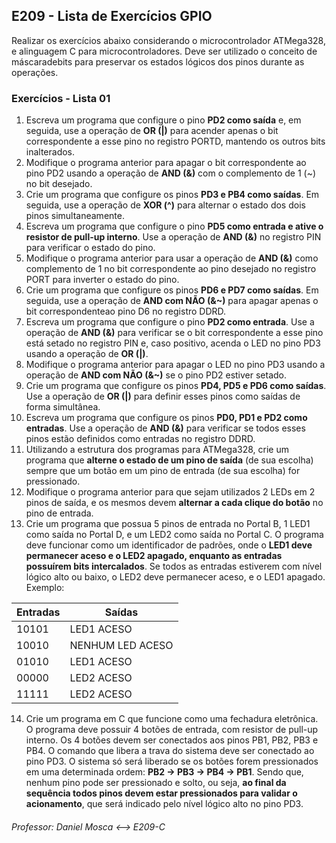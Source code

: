 ## E209 - Lista de Exercícios GPIO
Realizar os exercícios abaixo considerando o microcontrolador ATMega328, e alinguagem C para microcontroladores. Deve ser utilizado o conceito de máscaradebits para preservar os estados lógicos dos pinos durante as operações.

### Exercícios - Lista 01

1. Escreva um programa que configure o pino **PD2 como saída** e, em seguida, use a operação de **OR (|)** para acender apenas o bit correspondente a esse pino no registro PORTD, mantendo os outros bits inalterados.
2. Modifique o programa anterior para apagar o bit correspondente ao pino PD2 usando a operação de **AND (&)** com o complemento de 1 (~) no bit desejado.
3. Crie um programa que configure os pinos **PD3 e PB4 como saídas**. Em seguida, use a operação de **XOR (^)** para alternar o estado dos dois pinos simultaneamente.
4. Escreva um programa que configure o pino **PD5 como entrada e ative o resistor de pull-up interno**. Use a operação de **AND (&)** no registro PIN para verificar o estado do pino.
5. Modifique o programa anterior para usar a operação de **AND (&)** como complemento de 1 no bit correspondente ao pino desejado no registro PORT para inverter o estado do pino.
6. Crie um programa que configure os pinos **PD6 e PD7 como saídas**. Em seguida, use a operação de **AND com NÃO (&~)** para apagar apenas o bit correspondenteao pino D6 no registro DDRD.
7. Escreva um programa que configure o pino **PD2 como entrada**. Use a operação de **AND (&)** para verificar se o bit correspondente a esse pino está setado no registro PIN e, caso positivo, acenda o LED no pino PD3 usando a operação de **OR (|)**.
8. Modifique o programa anterior para apagar o LED no pino PD3 usando a operação de **AND com NÃO (&~)** se o pino PD2 estiver setado.
9. Crie um programa que configure os pinos **PD4, PD5 e PD6 como saídas**. Use a operação de **OR (|)** para definir esses pinos como saídas de forma simultânea.
10. Escreva um programa que configure os pinos **PD0, PD1 e PD2 como entradas**. Use a operação de **AND (&)** para verificar se todos esses pinos estão definidos como entradas no registro DDRD.
11. Utilizando a estrutura dos programas para ATMega328, crie um programa que **alterne o estado de um pino de saída** (de sua escolha) sempre que um botão em um pino de entrada (de sua escolha) for pressionado.
12. Modifique o programa anterior para que sejam utilizados 2 LEDs em 2 pinos de saída, e os mesmos devem **alternar a cada clique do botão** no pino de entrada.
13. Crie um programa que possua 5 pinos de entrada no Portal B, 1 LED1 como saída no Portal D, e um LED2 como saída no Portal C. O programa deve funcionar como um identificador de padrões, onde o **LED1 deve permanecer aceso e o LED2 apagado, enquanto as entradas possuírem bits intercalados**. Se todos as entradas estiverem com nível lógico alto ou baixo, o LED2 deve permanecer aceso, e o LED1 apagado. Exemplo:

| Entradas  | Saídas |
| ------------- | ------------- |
| 10101  | LED1 ACESO  |
| 10010  | NENHUM LED ACESO  |
| 01010  | LED1 ACESO  |
| 00000  | LED2 ACESO  |
| 11111  | LED2 ACESO  |

14. Crie um programa em C que funcione como uma fechadura eletrônica. O programa deve possuir 4 botões de entrada, com resistor de pull-up interno. Os 4 botões devem ser conectados aos pinos PB1, PB2, PB3 e PB4. O comando que libera a trava do sistema deve ser conectado ao pino PD3. O sistema só será liberado se os botões forem pressionados em uma determinada ordem: **PB2 -> PB3 -> PB4 -> PB1**. Sendo que, nenhum pino pode ser pressionado e solto, ou seja, **ao final da sequência todos pinos devem estar pressionados para validar o acionamento**, que será indicado pelo nível lógico alto no pino PD3.


###### Professor: Daniel Mosca <--> E209-C
